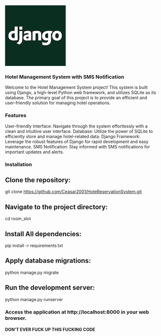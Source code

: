 
![Alt text](image/image.png)

### Hotel Management System with SMS Notification
Welcome to the Hotel Management System project! This system is built using Django, a high-level Python web framework, and utilizes SQLite as its database. The primary goal of this project is to provide an efficient and user-friendly solution for managing hotel operations.






### Features
User-friendly Interface: Navigate through the system effortlessly with a clean and intuitive user interface.
Database: Utilize the power of SQLite to efficiently store and manage hotel-related data.
Django Framework: Leverage the robust features of Django for rapid development and easy maintenance.
SMS Notification: Stay informed with SMS notifications for important updates and alerts.




### Installation
## Clone the repository:
git clone https://github.com/Ceasar2001/HoteReservationSystem.git

## Navigate to the project directory:
cd room_slot

## Install All dependencies:
pip install -r requirements.txt

## Apply database migrations:
python manage.py migrate

## Run the development server:
python manage.py runserver


### Access the application at http://localhost:8000 in your web browser.


#### DON'T EVER FUCK UP THIS FUCKING CODE
